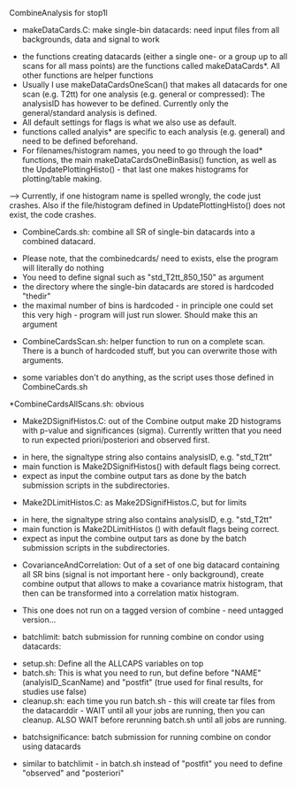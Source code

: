 CombineAnalysis for stop1l

* makeDataCards.C: make single-bin datacards: need input files from all backgrounds, data and signal to work
- the functions creating datacards (either a single one- or a group up to all scans for all mass points) are the functions called makeDataCards*.
All other functions are helper functions
- Usually I use makeDataCardsOneScan() that makes all datacards for one scan (e.g. T2tt) for one analysis (e.g. general or compressed): The analysisID has however to be defined. Currently only the general/standard analysis is defined.
- All default settings for flags is what we also use as default.
- functions called analyis* are specific to each analysis (e.g. general) and need to be defined beforehand.
- For filenames/histogram names, you need to go through the load* functions, the main makeDataCardsOneBinBasis() function, as well as the UpdatePlottingHisto() - that last one makes histograms for plotting/table making.

--> Currently, if one histogram name is spelled wrongly, the code just crashes.
Also if the file/histogram defined in UpdatePlottingHisto() does not exist, the code crashes.


* CombineCards.sh: combine all SR of single-bin datacards into a combined datacard.
- Please note, that the combinedcards/ need to exists, else the program will literally do nothing
- You need to define signal such as "std_T2tt_850_150" as argument
- the directory where the single-bin datacards are stored is hardcoded "thedir"
- the maximal number of bins is hardcoded - in principle one could set this very high - program will just run slower. Should make this an argument

* CombineCardsScan.sh: helper function to run on a complete scan. There is a bunch of hardcoded stuff, but you can overwrite those with arguments.
- some variables don't do anything, as the script uses those defined in CombineCards.sh

*CombineCardsAllScans.sh: obvious

* Make2DSignifHistos.C: out of the Combine output make 2D histograms with p-value and significances (sigma). Currently written that you need to run expected priori/posteriori and observed first.
- in here, the signaltype string also contains analysisID, e.g. "std_T2tt"
- main function is Make2DSignifHistos() with default flags being correct.
- expect as input the combine output tars as done by the batch submission scripts in the subdirectories.

* Make2DLimitHistos.C: as Make2DSignifHistos.C, but for limits
- in here, the signaltype string also contains analysisID, e.g. "std_T2tt"
- main function is Make2DLimitHistos () with default flags being correct.
- expect as input the combine output tars as done by the batch submission scripts in the subdirectories.

* CovarianceAndCorrelation: Out of a set of one big datacard containing all SR bins (signal is not important here - only background), create combine output that allows to make a covariance matrix histogram, that then can be transformed into a correlation matix histogram.
- This one does not run on a tagged version of combine - need untagged version...

* batchlimit: batch submission for running combine on condor using datacards:
- setup.sh: Define all the ALLCAPS variables on top
- batch.sh: This is what you need to run, but define before "NAME" (analyisID_ScanName) and "postfit" (true used for final results, for studies use false)
- cleanup.sh: each time you run batch.sh - this will create tar files from the datacarddir - WAIT until all your jobs are running, then you can cleanup.
ALSO WAIT before rerunning batch.sh until all jobs are running.

* batchsignificance: batch submission for running combine on condor using datacards
- similar to batchlimit - in batch.sh instead of "postfit" you need to define "observed" and "posteriori"
